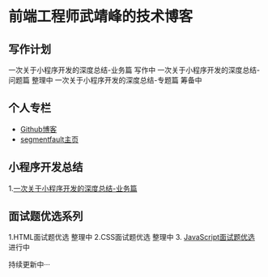 # 前端工程师武靖峰的技术博客

## 写作计划

一次关于小程序开发的深度总结-业务篇 写作中
一次关于小程序开发的深度总结-问题篇 整理中
一次关于小程序开发的深度总结-专题篇 筹备中

## 个人专栏

* [Github博客](https://github.com/iwujingfeng/BLOG)
* [segmentfault主页](https://segmentfault.com/u/iwujingfeng)

## 小程序开发总结

1.[一次关于小程序开发的深度总结-业务篇](https://github.com/iwujingfeng/BLOG/issues/1)

## 面试题优选系列

  1.HTML面试题优选 整理中
  2.CSS面试题优选 整理中
  3. [JavaScript面试题优选](https://github.com/iwujingfeng/BLOG/issues/2) 进行中


持续更新中···
